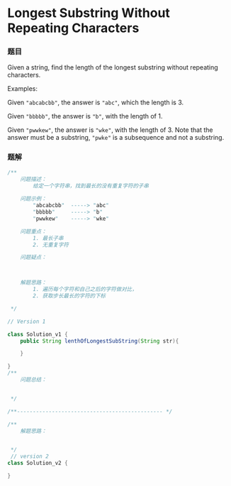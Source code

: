 # Longest Substring Without Repeating Characters 

### 题目 
Given a string, find the length of the longest substring without repeating characters.

Examples:

Given `"abcabcbb"`, the answer is `"abc"`, which the length is 3.

Given `"bbbbb"`, the answer is `"b"`, with the length of 1.

Given `"pwwkew"`, the answer is `"wke"`, with the length of 3. Note that the answer must be a substring, `"pwke"` is a subsequence and not a substring.



###  题解 

```java 
/**
    问题描述：
        给定一个字符串，找到最长的没有重复字符的子串
    
    问题示例： 
        "abcabcbb"  -----> "abc" 
        "bbbbb"     -----> "b" 
        "pwwkew"    -----> "wke"

    问题重点： 
        1. 最长子串 
        2. 无重复字符 

    问题疑点：



    解题思路：
        1. 遍历每个字符和自己之后的字符做对比，
        2. 获取步长最长的字符的下标  

 */

// Version 1 

class Solution_v1 {
    public String lenthOfLongestSubString(String str){

    }

}
/**
    问题总结： 


 */

/**---------------------------------------------- */

/**
    解题思路： 


 */
 // version 2
class Solution_v2 {

}




```